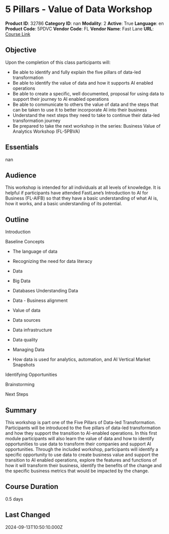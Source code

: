 # 5 Pillars - Value of Data Workshop

**Product ID**: 32786
**Category ID**: nan
**Modality**: 2
**Active**: True
**Language**: en
**Product Code**: 5PDVC
**Vendor Code**: FL
**Vendor Name**: Fast Lane
**URL**: [Course Link](https://www.fastlaneus.com/course/training-5pdvc)

## Objective
Upon the completion of this class participants will:



- Be able to identify and fully explain the five pillars of data-led transformation
- Be able to identify the value of data and how it supports AI enabled operations
- Be able to create a specific, well documented, proposal for using data to support their journey to AI enabled operations
- Be able to communicate to others the value of data and the steps that can be taken to use it to better incorporate AI into their business
- Understand the next steps they need to take to continue their data-led transformation  journey
- Be prepared to take the next workshop in the series: Business Value of Analytics Workshop  (FL-5PBVA)

## Essentials
nan

## Audience
This workshop is intended for all individuals at all levels of knowledge. It is helpful if participants have attended FastLane’s Introduction to AI for Business (FL-AIFB) so that they have a basic understanding of what AI is, how it works, and a basic understanding of its potential.

## Outline
Introduction 

Baseline Concepts 


- The language of data
- Recognizing the need for data literacy
- Data
- Big Data
- Databases
Understanding Data 


- Data - Business alignment
- Value of data
- Data sources
- Data infrastructure
- Data quality
- Managing Data
- How data is used for analytics, automation, and AI
Vertical Market Snapshots 

Identifying Opportunities


Brainstorming

Next Steps

## Summary
This workshop is part one of the Five Pillars of Data-led Transformation. Participants will be introduced to the five pillars of data-led transformation and how they support the transition to AI-enabled operations. In this first module participants will also learn the value of data and how to identify opportunities to use data to transform their companies and support AI opportunities. Through the included workshop, participants will identify a specific opportunity to use data to create business value and support the transition to AI enabled operations, explore the features and functions of how it will transform their business, identify the benefits of the change and the specific business metrics that would be impacted by the change.

## Course Duration
0.5 days

## Last Changed
2024-09-13T10:50:10.000Z
